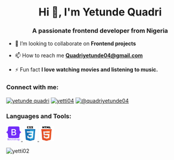 <h1 align="center">Hi 👋, I'm Yetunde Quadri</h1>
<h3 align="center">A passionate frontend developer from Nigeria</h3>

- 👯 I’m looking to collaborate on **Frontend projects**

- 📫 How to reach me **Quadriyetunde04@gmail.com**

- ⚡ Fun fact **I love watching movies and listening to music.**

<h3 align="left">Connect with me:</h3>
<p align="left">
<a href="https://linkedin.com/in/yetunde quadri" target="blank"><img align="center" src="https://raw.githubusercontent.com/rahuldkjain/github-profile-readme-generator/master/src/images/icons/Social/linked-in-alt.svg" alt="yetunde quadri" height="30" width="40" /></a>
<a href="https://codesandbox.com/yetti04" target="blank"><img align="center" src="https://raw.githubusercontent.com/rahuldkjain/github-profile-readme-generator/master/src/images/icons/Social/codesandbox.svg" alt="yetti04" height="30" width="40" /></a>
<a href="https://medium.com/@quadriyetunde04" target="blank"><img align="center" src="https://raw.githubusercontent.com/rahuldkjain/github-profile-readme-generator/master/src/images/icons/Social/medium.svg" alt="@quadriyetunde04" height="30" width="40" /></a>
</p>

<h3 align="left">Languages and Tools:</h3>
<p align="left"> <a href="https://getbootstrap.com" target="_blank" rel="noreferrer"> <img src="https://raw.githubusercontent.com/devicons/devicon/master/icons/bootstrap/bootstrap-plain-wordmark.svg" alt="bootstrap" width="40" height="40"/> </a> <a href="https://www.w3schools.com/css/" target="_blank" rel="noreferrer"> <img src="https://raw.githubusercontent.com/devicons/devicon/master/icons/css3/css3-original-wordmark.svg" alt="css3" width="40" height="40"/> </a> <a href="https://www.w3.org/html/" target="_blank" rel="noreferrer"> <img src="https://raw.githubusercontent.com/devicons/devicon/master/icons/html5/html5-original-wordmark.svg" alt="html5" width="40" height="40"/> </a> </p>

<p><img align="center" src="https://github-readme-stats.vercel.app/api/top-langs?username=yetti02&show_icons=true&locale=en&layout=compact" alt="yetti02" /></p>


